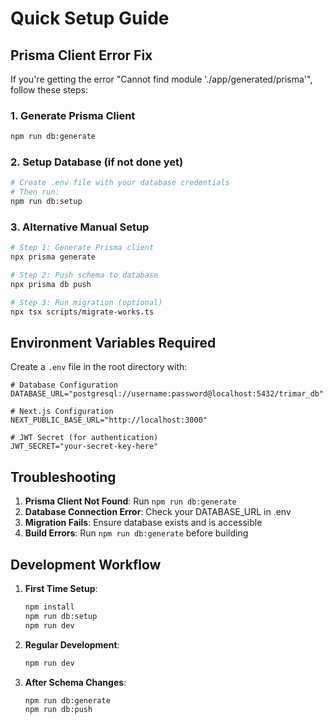 # Quick Setup Guide

## Prisma Client Error Fix

If you're getting the error "Cannot find module './app/generated/prisma'", follow these steps:

### 1. Generate Prisma Client
```bash
npm run db:generate
```

### 2. Setup Database (if not done yet)
```bash
# Create .env file with your database credentials
# Then run:
npm run db:setup
```

### 3. Alternative Manual Setup
```bash
# Step 1: Generate Prisma client
npx prisma generate

# Step 2: Push schema to database
npx prisma db push

# Step 3: Run migration (optional)
npx tsx scripts/migrate-works.ts
```

## Environment Variables Required

Create a `.env` file in the root directory with:

```env
# Database Configuration
DATABASE_URL="postgresql://username:password@localhost:5432/trimar_db"

# Next.js Configuration  
NEXT_PUBLIC_BASE_URL="http://localhost:3000"

# JWT Secret (for authentication)
JWT_SECRET="your-secret-key-here"
```

## Troubleshooting

1. **Prisma Client Not Found**: Run `npm run db:generate`
2. **Database Connection Error**: Check your DATABASE_URL in .env
3. **Migration Fails**: Ensure database exists and is accessible
4. **Build Errors**: Run `npm run db:generate` before building

## Development Workflow

1. **First Time Setup**:
   ```bash
   npm install
   npm run db:setup
   npm run dev
   ```

2. **Regular Development**:
   ```bash
   npm run dev
   ```

3. **After Schema Changes**:
   ```bash
   npm run db:generate
   npm run db:push
   ```

